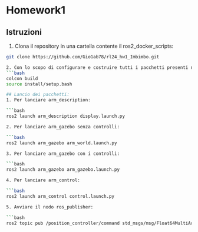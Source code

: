 # Homework1 
## Istruzioni 
1. Clona il repository in una cartella contente il ros2_docker_scripts: 
```bash 
git clone https://github.com/GioGab78/rl24_hw1_Imbimbo.git 

2. Con lo scopo di configurare e costruire tutti i pacchetti presenti nel workspace: 
```bash 
colcon build 
source install/setup.bash 

## Lancio dei pacchetti: 
1. Per lanciare arm_description:

```bash 
ros2 launch arm_description display.launch.py 

2. Per lanciare arm_gazebo senza controlli: 

```bash 
ros2 launch arm_gazebo arm_world.launch.py 

3. Per lanciare arm_gazebo con i controlli: 

```bash 
ros2 launch arm_gazebo arm_gazebo.launch.py 

4. Per lanciare arm_control: 

```bash 
ros2 launch arm_control control.launch.py 

5. Avviare il nodo ros_publisher: 

```bash 
ros2 topic pub /position_controller/command std_msgs/msg/Float64MultiArray "{data: [0.0, 0.0, 0.0, 0.0]}"